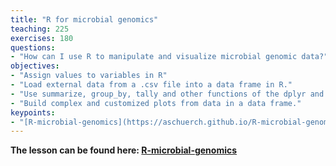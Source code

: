 ```yaml
---
title: "R for microbial genomics"
teaching: 225
exercises: 180
questions:
- "How can I use R to manipulate and visualize microbial genomic data?"
objectives:
- "Assign values to variables in R"
- "Load external data from a .csv file into a data frame in R."
- "Use summarize, group_by, tally and other functions of the dplyr and tidyr packages to manipulate data in a data frame."
- "Build complex and customized plots from data in a data frame."
keypoints:
- "[R-microbial-genomics](https://aschuerch.github.io/R-microbial-genomics/)"
---
```



**The lesson can be found here: [R-microbial-genomics](https://aschuerch.github.io/R-microbial-genomics/)**

